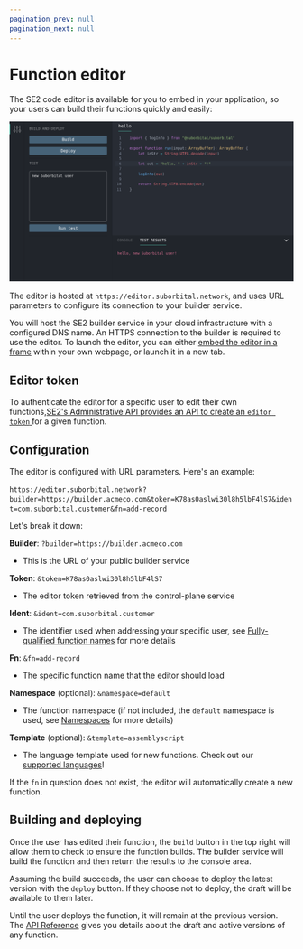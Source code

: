 ```yaml
---
pagination_prev: null
pagination_next: null
---
```


# Function editor

The SE2 code editor is available for you to embed in your application, so your users can build their functions quickly and easily:

![SE2 editor containing a 'Hello' function](../../assets/editor-screen.png)

The editor is hosted at `https://editor.suborbital.network`, and uses URL parameters to configure its connection to your builder service.

You will host the SE2 builder service in your cloud infrastructure with a configured DNS name. An HTTPS connection to the builder is required to use the editor.
To launch the editor, you can either [embed the editor in a frame](https://developer.mozilla.org/en-US/docs/Web/HTML/Element/iframe) within your own webpage, or launch it in a new tab.

## Editor token

To authenticate the editor for a specific user to edit their own functions,[SE2's Administrative API provides an API to create an `editor token` ](https://suborbital-compute.readme.io/reference/gettoken) for a given function.

## Configuration

The editor is configured with URL parameters. Here's an example:

`https://editor.suborbital.network?builder=https://builder.acmeco.com&token=K78as0aslwi30l8h5lbF4lS7&ident=com.suborbital.customer&fn=add-record`

Let's break it down:

**Builder**: `?builder=https://builder.acmeco.com`

* This is the URL of your public builder service

**Token**: `&token=K78as0aslwi30l8h5lbF4lS7`

* The editor token retrieved from the control-plane service

**Ident**: `&ident=com.suborbital.customer`

* The identifier used when addressing your specific user, see  [Fully-qualified function names](./fully-qualified-function-names.md) for more details

**Fn**: `&fn=add-record`

* The specific function name that the editor should load

**Namespace** (optional): `&namespace=default`

* The function namespace (if not included, the `default` namespace is used, see [Namespaces](docs/se2/customizing-functions/namespaces.md) for more details)

**Template** (optional): `&template=assemblyscript`

* The language template used for new functions. Check out our [supported  languages](docs/e2-core/e2-core-api/language-support.md)!

If the `fn` in question does not exist, the editor will automatically create a new function.

## Building and deploying

Once the user has edited their function, the `build` button in the top right will allow them to check to ensure the function builds. The builder service will build the function and then return the results to the console area.

Assuming the build succeeds, the user can choose to deploy the latest version with the `deploy` button. If they choose not to deploy, the draft will be available to them later.

Until the user deploys the function, it will remain at the previous version. The [API Reference](https://suborbital-compute.readme.io/reference/api-reference) gives you details about the draft and active versions of any function.
